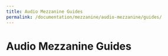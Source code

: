 ```yaml
---
title: Audio Mezzanine Guides
permalink: /documentation/mezzanine/audio-mezzanine/guides/
---
```

# Audio Mezzanine Guides
